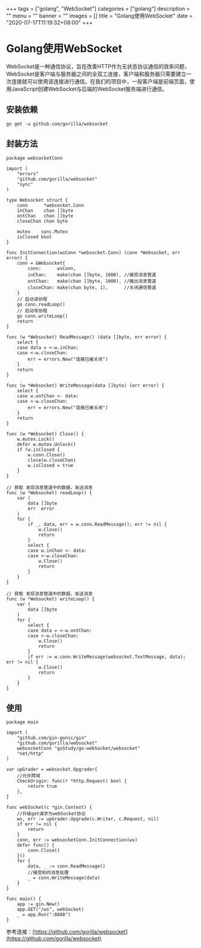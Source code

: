 +++
tags = ["golang", "WebSocket"]
categories = ["golang"]
description = ""
menu = ""
banner = ""
images = []
title = "Golang使用WebSocket"
date = "2020-07-17T11:19:32+08:00"
+++



# Golang使用WebSocket

WebSocket是一种通信协议，旨在改善HTTP作为无状态协议通信的效率问题，WebSocket是客户端与服务器之间的全双工连接，客户端和服务器只需要建立一次连接就可以使用该连接进行通信。在我们的项目中，一般客户端是前端页面，使用JavaScript创建WebSocket与后端的WebSocket服务端进行通信。

## 安装依赖

```go get -u github.com/gorilla/websocket```


## 封装方法

```golang
package websocketConn

import (
	"errors"
	"github.com/gorilla/websocket"
	"sync"
)

type Websocket struct {
	conn      *websocket.Conn
	inChan    chan []byte
	ontChan   chan []byte
	closeChan chan byte

	mutex    sync.Mutex
	isClosed bool
}

func InitConnection(wsConn *websocket.Conn) (conn *Websocket, err error) {
	conn = &Websocket{
		conn:      wsConn,
		inChan:    make(chan []byte, 1000), //接受消息管道
		ontChan:   make(chan []byte, 1000), //输出消息管道
		closeChan: make(chan byte, 1),      //关闭通信管道
	}
	// 启动读协程
	go conn.readLoop()
	// 启动写协程
	go conn.writeLoop()
	return
}

func (w *Websocket) ReadMessage() (data []byte, err error) {
	select {
	case data = <-w.inChan:
	case <-w.closeChan:
		err = errors.New("连接已被关闭")
	}
	return
}

func (w *Websocket) WriteMessage(data []byte) (err error) {
	select {
	case w.ontChan <- data:
	case <-w.closeChan:
		err = errors.New("连接已被关闭")
	}
	return
}

func (w *Websocket) Close() {
	w.mutex.Lock()
	defer w.mutex.Unlock()
	if !w.isClosed {
		w.conn.Close()
		close(w.closeChan)
		w.isClosed = true
	}
}

// 获取 发现消息管道中的数据，发送消息
func (w *Websocket) readLoop() {
	var (
		data []byte
		err  error
	)
	for {
		if _, data, err = w.conn.ReadMessage(); err != nil {
			w.Close()
			return
		}
		select {
		case w.inChan <- data:
		case <-w.closeChan:
			w.Close()
			return
		}
	}
}

// 获取 发现消息管道中的数据，发送消息
func (w *Websocket) writeLoop() {
	var (
		data []byte
	)
	for {
		select {
		case data = <-w.ontChan:
		case <-w.closeChan:
			w.Close()
			return
		}
		if err := w.conn.WriteMessage(websocket.TextMessage, data); err != nil {
			w.Close()
			return
		}
	}
}

```


## 使用

```golang
package main

import (
	"github.com/gin-gonic/gin"
	"github.com/gorilla/websocket"
	websocketConn "goStudy/go-webSocket/websocket"
	"net/http"
)

var upGrader = websocket.Upgrader{
	//允许跨域
	CheckOrigin: func(r *http.Request) bool {
		return true
	},
}

func webSocket(c *gin.Context) {
	//升级get请求为webSocket协议
	ws, err := upGrader.Upgrade(c.Writer, c.Request, nil)
	if err != nil {
		return
	}
	conn, err := websocketConn.InitConnection(ws)
	defer func() {
		conn.Close()
	}()
	for {
		data, _ := conn.ReadMessage()
        //接受到的消息处理
		_ = conn.WriteMessage(data)
	}
}

func main() {
	app := gin.New()
	app.GET("/ws", webSocket)
	_ = app.Run(":8888")
}

```

参考连接：[https://github.com/gorilla/websocket](https://github.com/gorilla/websocket)